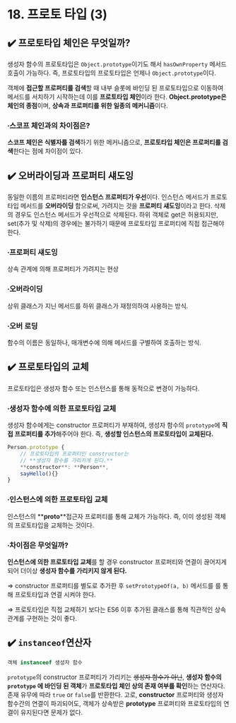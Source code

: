 # 18. 프로토 타입 (3)

## ✔️ 프로토타입 체인은 무엇일까?

생성자 함수의 프로토타입은 `Object.prototype`이기도 해서 `hasOwnProperty` 메서드 호출이 가능하다. 즉, 프로토타입의 프로토타입은 언제나 `Object.prototype`이다. 

객체에 **접근할 프로퍼티를 검색**할 때 내부 슬롯에 바인딩 된 프로토타입으로 이동하여 메서드를 서치하기 시작하는데 이를 **프로토타입 체인**이라 한다. **Object.prototype은 체인의 종점**이며, **상속과 프로퍼티를 위한 일종의 메커니즘**이다. 

### ∙스코프 체인과의 차이점은?

**스코프 체인은 식별자를 검색**하기 위한 메커니즘으로, **프로토타입 체인은 프로퍼티를 검색**한다는 점에 차이점이 있다. 

## ✔️ 오버라이딩과 프로퍼티 섀도잉

동일한 이름의 프로퍼티라면 **인스턴스 프로퍼티가 우선**이다. 인스턴스 메서드가 프로토타입 메서드를 **오버라이딩** 함으로써, 가려지는 것을 **프로퍼티 섀도잉**이라고 한다. 삭제의 경우도 인스턴스 메서드가 우선적으로 삭제된다. 하위 객체로 get은 허용되지만, set(추가 및 삭제)의 경우에는 불가하기 때문에 프로토타입 프로퍼티에 직접 접근해야 한다. 

### ∙프로퍼티 섀도잉

상속 관계에 의해 프로퍼티가 가려지는 현상

### ∙오버라이딩

상위 클래스가 지닌 메서드를 하위 클래스가 재정의하여 사용하는 방식.

### ∙오버 로딩

함수의 이름은 동일하나, 매개변수에 의해 메서드를 구별하여 호출하는 방식.

## ✔️ 프로토타입의 교체

프로토타입은 생성자 함수 또는 인스턴스를 통해 동적으로 변경이 가능하다. 

### ∙생성자 함수에 의한 프로토타입 교체

생성자 함수에게는 constructor 프로퍼티가 부재하여, 생성자 함수의 `prototype`에 **직접 프로퍼티를 추가**해주어야 한다. 즉, **생성할 인스턴스의 프로토타입이 교체된다.** 

```jsx
Person.prototype {
	// 프로토타입의 프로퍼티인 constructor는 
	// **생성자 함수를 가리키게 된다.** 
	**constructor**: **Person**,
	sayHello(){}
}
```

### ∙인스턴스에 의한 프로토타입 교체

인스턴스의 **__proto__**접근자 프로퍼티를 통해 교체가 가능하다. 즉, 이미 생성된 객체의 프로토타입을 교체하는 것이다. 

### ∙차이점은 무엇일까?

**인스턴스에 의한 프로토타입 교체**를 할 경우 constructor 프로퍼티와 연결이 끊어지게 되어 더이상 **생성자 함수를 가리키지 않게 된다.** 

⇒ constructor 프로퍼티를 별도로 추가한 후 `setPrototypeOf(a, b)` 메서드를 를 통해 프로토타입과 연결 시켜야 한다. 

⇒ 프로토타입은 직접 교체하기 보다는 ES6 이후 추가된 클래스를 통해 직관적인 상속 관계를 구현하는 것이 좋다. 

## ✔️ `instanceof`연산자

```jsx
객체 instanceof 생성자 함수
```

`prototype`의 constructor 프로퍼티가 가리키는 ~~생성자 함수가 아닌~~, **생성자 함수의 `prototype` 에 바인딩 된 객체**가 **프로토타입 체인 상의 존재 여부를 확인**하는 연산자다. 존재 유무에 따라 `true` or `false`를 반환한다. 고로, **constructor** 프로퍼티와 생성자 함수간의 연결이 파괴되어도, 객체가 상속받은 **prototype** 프로퍼티와 프로토타입의 연결이 유지된다면 문제가 없다.